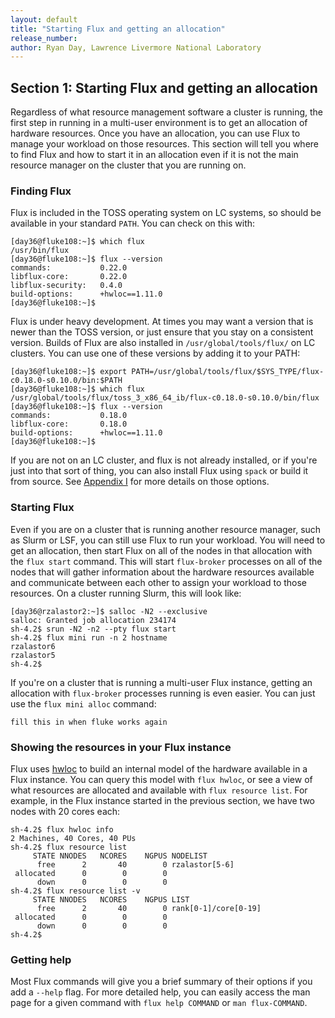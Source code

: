 ```yaml
---
layout: default
title: "Starting Flux and getting an allocation"
release_number:
author: Ryan Day, Lawrence Livermore National Laboratory
---
```


## Section 1: Starting Flux and getting an allocation
Regardless of what resource management software a cluster is running, the first step in running in a multi-user environment is to get an allocation of hardware resources. Once you have an allocation, you can use Flux to manage your workload on those resources. This section will tell you where to find Flux and how to start it in an allocation even if it is not the main resource manager on the cluster that you are running on.
### Finding Flux
Flux is included in the TOSS operating system on LC systems, so should be available in your standard `PATH`. You can check on this with:
```
[day36@fluke108:~]$ which flux
/usr/bin/flux
[day36@fluke108:~]$ flux --version
commands:    		0.22.0
libflux-core:		0.22.0
libflux-security:	0.4.0
build-options:		+hwloc==1.11.0
[day36@fluke108:~]$
```
Flux is under heavy development. At times you may want a version that is newer than the TOSS version, or just ensure that you stay on a consistent version. Builds of Flux are also installed in `/usr/global/tools/flux/` on LC clusters. You can use one of these versions by adding it to your PATH:
```
[day36@fluke108:~]$ export PATH=/usr/global/tools/flux/$SYS_TYPE/flux-c0.18.0-s0.10.0/bin:$PATH
[day36@fluke108:~]$ which flux
/usr/global/tools/flux/toss_3_x86_64_ib/flux-c0.18.0-s0.10.0/bin/flux
[day36@fluke108:~]$ flux --version
commands:    		0.18.0
libflux-core:		0.18.0
build-options:		+hwloc==1.11.0
[day36@fluke108:~]$
```
If you are not on an LC cluster, and flux is not already installed, or if you're just into that sort of thing, you can also install Flux using `spack` or build it from source. See [Appendix I](appendixI) for more details on those options.
### Starting Flux
Even if you are on a cluster that is running another resource manager, such as Slurm or LSF, you can still use Flux to run your workload. You will need to get an allocation, then start Flux on all of the nodes in that allocation with the `flux start` command. This will start `flux-broker` processes on all of the nodes that will gather information about the hardware resources available and communicate between each other to assign your workload to those resources. On a cluster running Slurm, this will look like:
```
[day36@rzalastor2:~]$ salloc -N2 --exclusive
salloc: Granted job allocation 234174
sh-4.2$ srun -N2 -n2 --pty flux start
sh-4.2$ flux mini run -n 2 hostname
rzalastor6
rzalastor5
sh-4.2$
```
If you're on a cluster that is running a multi-user Flux instance, getting an allocation with `flux-broker` processes running is even easier. You can just use the `flux mini alloc` command:
```
fill this in when fluke works again
```
### Showing the resources in your Flux instance
Flux uses [hwloc](http://manpages.org/hwloc/7) to build an internal model of the hardware available in a Flux instance. You can query this model with `flux hwloc`, or see a view of what resources are allocated and available with `flux resource list`. For example, in the Flux instance started in the previous section, we have two nodes with 20 cores each:
```
sh-4.2$ flux hwloc info   
2 Machines, 40 Cores, 40 PUs
sh-4.2$ flux resource list
     STATE NNODES   NCORES    NGPUS NODELIST
      free      2       40        0 rzalastor[5-6]
 allocated      0        0        0
      down      0        0        0
sh-4.2$ flux resource list -v
     STATE NNODES   NCORES    NGPUS LIST
      free      2       40        0 rank[0-1]/core[0-19]
 allocated      0        0        0
      down      0        0        0
sh-4.2$
```
### Getting help
Most Flux commands will give you a brief summary of their options if you add a `--help` flag. For more detailed help, you can easily access the man page for a given command with `flux help COMMAND` or `man flux-COMMAND`.
